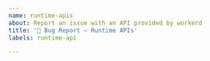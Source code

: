 ```yaml
---
name: runtime-apis
about: Report an issue with an API provided by workerd
title: '🐛 Bug Report — Runtime APIs'
labels: runtime-api

---
```


